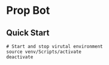 # Prop Bot

## Quick Start

```
# Start and stop virutal environment
source venv/Scripts/activate
deactivate
```
